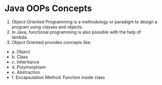 # Java OOPs Concepts
1. Object-Oriented Programming is a methodology or paradigm to design a program using classes and objects.
2.  In Java, functional programming is also possible with the help of lambda.
3. Object  Oriented provides concepts like:
* a. Object
* b. Class
* c. Inheritance
* d. Polymorphism
* e. Abstraction
* f.  Encapsulation
  Method: Function inside class
